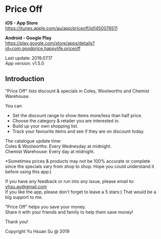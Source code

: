 # Price Off

**iOS - App Store**  
https://itunes.apple.com/au/app/priceoff/id1450076511

**Android - Google Play**  
https://play.google.com/store/apps/details?id=com.goodprice.happylife.priceoff

Last update: 2019.07.17  
App version: v1.5.0

## Introduction
"Price Off" lists discount & specials in Coles, Woolworths and Chemist Warehouse.  

You can  
  - Set the discount range to show items more/less than half price.
  - Choose the category & retailer you are interested in.
  - Build up your own shopping list.
  - Track your favourite items and see if they are on discount today.

The catalogue update time:  
Coles & Woolworths: Every Wednesday at midnight.  
Chemist Warehouse: Every day at midnight.

*Sometimes prices & products may not be 100% accurate or complete since the specials vary from shop to shop. Hope you could understand it before using this app:)

If you have any feedback or run into any issue, please email to: yhsu.au@gmail.com  
If you like the app, please don't forget to leave a 5 stars:) That would be a big support to me.  

"Price Off" helps you save your money.  
Share it with your friends and family to help them save money!  

Thank you!  

Copyright Yu Hsuan Su @ 2019
